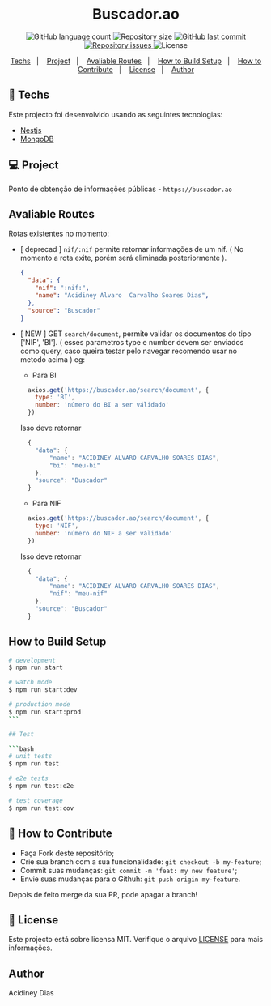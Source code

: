 <h1 align="center">
    Buscador.ao
</h1>
<p align="center">
    <img alt="GitHub language count" src="https://img.shields.io/github/languages/count/acidiney/buscador-ao">
  	<img alt="Repository size" src="https://img.shields.io/github/repo-size/acidiney/buscador-ao">
  	<a href="https://github.com/acidiney/buscador-ao/commits/master">
    	<img alt="GitHub last commit" src="https://img.shields.io/github/last-commit/acidiney/buscador-ao">
  	</a>
  	<a href="https://github.com/acidiney/buscador-ao/issues">
    	<img alt="Repository issues" src="https://img.shields.io/github/issues/acidiney/buscador-ao">
  	</a>
  	<img alt="License" src="https://img.shields.io/badge/license-MIT-brightgreen">
</p>

<p align="center">
  <a href="#rocket-techs">Techs</a>&nbsp;&nbsp;&nbsp;|&nbsp;&nbsp;&nbsp;
  <a href="#-project">Project</a>&nbsp;&nbsp;&nbsp;|&nbsp;&nbsp;&nbsp;
  <a href="#avaliable-routes">Avaliable Routes</a>&nbsp;&nbsp;&nbsp;|&nbsp;&nbsp;&nbsp;
  <a href="#-how-to-build-setup">How to Build Setup</a>&nbsp;&nbsp;&nbsp;|&nbsp;&nbsp;&nbsp;
  <a href="#-how-to-contribute">How to Contribute</a>&nbsp;&nbsp;&nbsp;|&nbsp;&nbsp;&nbsp;
  <a href="#memo-license">License</a>&nbsp;&nbsp;&nbsp;|&nbsp;&nbsp;&nbsp;
  <a href="#-author">Author</a>
</p>



## :rocket: Techs

Este projecto foi desenvolvido usando as seguintes tecnologias:

- [Nestjs](https://nestjs.org)
- [MongoDB](https://mongodb.com)

## 💻 Project

Ponto de obtenção de informações públicas - `https://buscador.ao`

## Avaliable Routes

Rotas existentes no momento:

- [ deprecad ] `nif/:nif` permite retornar informações de um nif. ( No momento a rota exite, porém será eliminada posteriormente ).

  ```json
  {
    "data": {
      "nif": ":nif:",
      "name": "Acidiney Alvaro  Carvalho Soares Dias",
    },
    "source": "Buscador"
  }
  ```

- [ NEW ] GET `search/document`, permite validar os documentos do tipo ['NIF', 'BI']. ( esses parametros type e number devem ser enviados como query, caso queira testar pelo navegar recomendo usar no metodo acima )
eg: 

  - Para BI
  ```js
    axios.get('https://buscador.ao/search/document', {
      type: 'BI',
      number: 'número do BI a ser válidado'
    })
  ```

  Isso deve retornar

  ```js
    {
      "data": {
          "name": "ACIDINEY ALVARO CARVALHO SOARES DIAS",
          "bi": "meu-bi"
      },
      "source": "Buscador"
    }
  ```

  - Para NIF 
  ```js
    axios.get('https://buscador.ao/search/document', {
      type: 'NIF',
      number: 'número do NIF a ser válidado'
    })
  ```

  Isso deve retornar
  ```js
    {
      "data": {
          "name": "ACIDINEY ALVARO CARVALHO SOARES DIAS",
          "nif": "meu-nif"
      },
      "source": "Buscador"
    }
  ```

## How to  Build Setup

```bash
# development
$ npm run start

# watch mode
$ npm run start:dev

# production mode
$ npm run start:prod
​```

## Test

​```bash
# unit tests
$ npm run test

# e2e tests
$ npm run test:e2e

# test coverage
$ npm run test:cov
```

## 🤔 How to Contribute

- Faça Fork deste repositório;
- Crie sua branch com a sua funcionalidade: `git checkout -b my-feature`;
- Commit suas mudanças: `git commit -m 'feat: my new feature'`;
- Envie suas mudanças para o Githuh: `git push origin my-feature`.

Depois de feito merge da sua PR, pode apagar a branch!

## :memo: License

Este projecto está sobre licensa MIT. Verifique o arquivo [LICENSE](LICENSE) para mais informações.

## Author

Acidiney Dias
